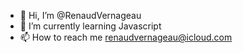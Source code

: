 - 👋 Hi, I’m @RenaudVernageau
- 🌱 I’m currently learning Javascript
- 📫 How to reach me renaudvernageau@icloud.com

<!---
RenaudVernageau/RenaudVernageau is a ✨ special ✨ repository because its `README.md` (this file) appears on your GitHub profile.
You can click the Preview link to take a look at your changes.
--->
